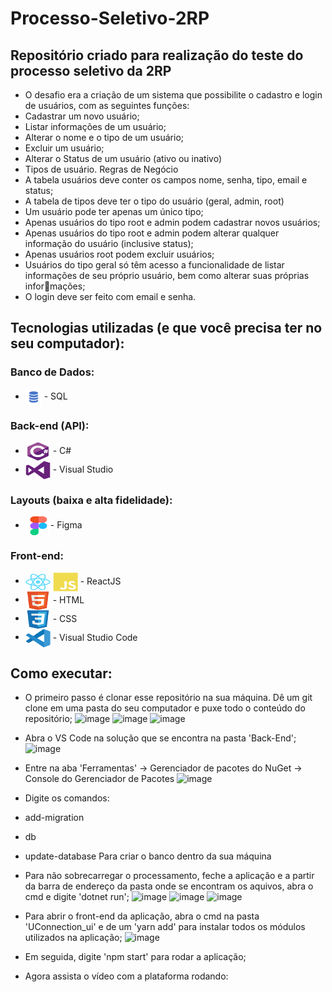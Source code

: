 # Processo-Seletivo-2RP
## Repositório criado para realização do teste do processo seletivo da 2RP
- O desafio era a criação de um sistema que possibilite o cadastro e login de usuários,
com as seguintes funções:
- Cadastrar um novo usuário;
- Listar informações de um usuário;
- Alterar o nome e o tipo de um usuário;
- Excluir um usuário;
- Alterar o Status de um usuário (ativo ou inativo)
- Tipos de usuário.
Regras de Negócio
- A tabela usuários deve conter os campos nome, senha, tipo, email e
status;
- A tabela de tipos deve ter o tipo do usuário (geral, admin, root)
- Um usuário pode ter apenas um único tipo;
- Apenas usuários do tipo root e admin podem cadastrar novos usuários;
- Apenas usuários do tipo root e admin podem alterar qualquer informação do usuário (inclusive status);
- Apenas usuários root podem excluir usuários;
- Usuários do tipo geral só têm acesso a funcionalidade de listar informações de seu próprio usuário, bem como alterar suas próprias informações;
- O login deve ser feito com email e senha.

## Tecnologias utilizadas (e que você precisa ter no seu computador):
### Banco de Dados:
- <img align="center" alt="SQL" width="26px" src="https://raw.githubusercontent.com/github/explore/80688e429a7d4ef2fca1e82350fe8e3517d3494d/topics/sql/sql.png" /> - SQL
### Back-end (API): 
- <img align="center" alt="logo-Csharp" height="30" width="40" src="https://raw.githubusercontent.com/devicons/devicon/master/icons/csharp/csharp-original.svg"> - C# 
- <img align="center" alt="logo_visual_studio" height="30" width="40" src="https://raw.githubusercontent.com/devicons/devicon/9f4f5cdb393299a81125eb5127929ea7bfe42889/icons/visualstudio/visualstudio-plain.svg"> - Visual Studio

### Layouts (baixa e alta fidelidade): 
- <img align="center" alt="logo_figma" height="30" width="40" src="https://raw.githubusercontent.com/devicons/devicon/9f4f5cdb393299a81125eb5127929ea7bfe42889/icons/figma/figma-original.svg">- Figma

### Front-end: 
- <img align="center" alt="logo-React" height="30" width="40" src="https://raw.githubusercontent.com/devicons/devicon/master/icons/react/react-original.svg"> <img align="center" alt="logo-JavaScript" height="30" width="40" src="https://raw.githubusercontent.com/devicons/devicon/master/icons/javascript/javascript-plain.svg"> - ReactJS
- <img align="center" alt="logo-HTML" height="30" width="40" src="https://raw.githubusercontent.com/devicons/devicon/master/icons/html5/html5-original.svg"> - HTML
- <img align="center" alt="logo-CSS" height="30" width="40" src="https://raw.githubusercontent.com/devicons/devicon/master/icons/css3/css3-original.svg"> - CSS
- <img align="center" alt="logo_VS_code" height="30" width="40" src="https://raw.githubusercontent.com/devicons/devicon/9f4f5cdb393299a81125eb5127929ea7bfe42889/icons/vscode/vscode-original.svg"> - Visual Studio Code

## Como executar:
- O primeiro passo é clonar esse repositório na sua máquina. Dê um git clone em uma pasta do seu computador e puxe todo o conteúdo do repositório;
![image](https://user-images.githubusercontent.com/82414372/139128745-bba16a45-dd0f-412d-8fc6-97a758427c19.png)
![image](https://user-images.githubusercontent.com/82414372/139128823-ff065a72-ef85-4fa0-9a44-ce42be7597cd.png)
![image](https://user-images.githubusercontent.com/82414372/139128835-9f3437e5-ddf4-4327-b7f7-596120011dec.png)

- Abra o VS Code na solução que se encontra na pasta 'Back-End';
![image](https://user-images.githubusercontent.com/82414372/139128954-b87169ab-c121-425c-8488-f2624bc919be.png)

- Entre na aba 'Ferramentas' -> Gerenciador de pacotes do NuGet -> Console do Gerenciador de Pacotes
![image](https://user-images.githubusercontent.com/82414372/183323078-edf24338-f249-43bf-ae87-3b72bfb1f2aa.png)

- Digite os comandos:
- add-migration
- db
- update-database
Para criar o banco dentro da sua máquina

- Para não sobrecarregar o processamento, feche a aplicação e a partir da barra de endereço da pasta onde se encontram os aquivos, abra o cmd e digite 'dotnet run';
![image](https://user-images.githubusercontent.com/82414372/139129151-62f419bb-dfff-4421-89fc-ebd0f64dded8.png)
![image](https://user-images.githubusercontent.com/82414372/139129188-59ec8f60-0f21-4736-9c53-f4362eedd15f.png)
![image](https://user-images.githubusercontent.com/82414372/139129203-c86aca5a-35c8-42c3-82c5-c632f47799f4.png)

- Para abrir o front-end da aplicação, abra o cmd na pasta 'UConnection_ui' e de um 'yarn add' para instalar todos os módulos utilizados na aplicação;
![image](https://user-images.githubusercontent.com/82414372/139129252-b8b939d9-1cd0-4e95-b6b4-ed80a90f27a8.png)

- Em seguida, digite 'npm start' para rodar a aplicação;


- Agora assista o vídeo com a plataforma rodando:
